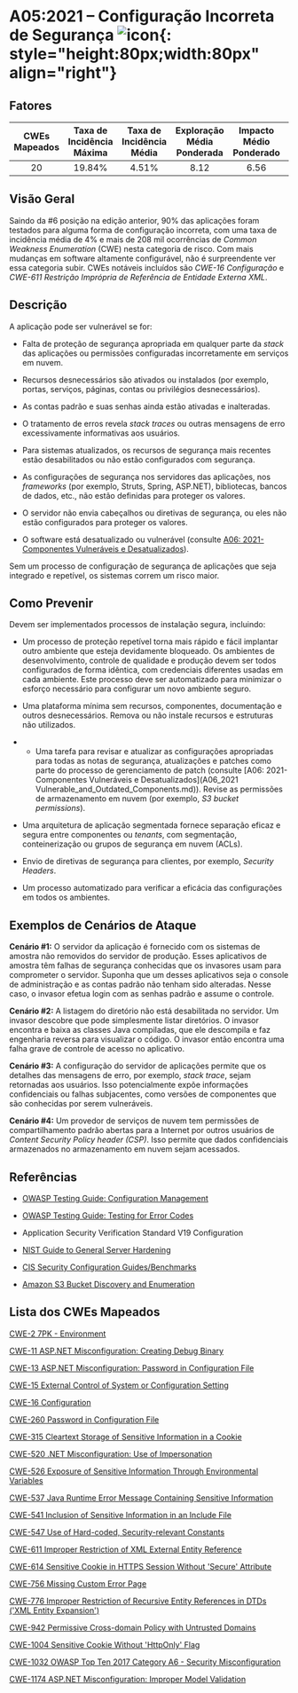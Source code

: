 # A05:2021 – Configuração Incorreta de Segurança    ![icon](assets/TOP_10_Icons_Final_Security_Misconfiguration.png){: style="height:80px;width:80px" align="right"}

## Fatores

| CWEs Mapeados | Taxa de Incidência Máxima | Taxa de Incidência Média | Exploração Média Ponderada | Impacto Médio Ponderado | Cobertura Máxima | Cobertura Média | Total de ocorrências | Total de CVEs |
|:-------------:|:-------------------------:|:------------------------:|:--------------------------:|:-----------------------:|:----------------:|:---------------:|:--------------------:|:-------------:|
| 20            | 19.84%                    | 4.51%                    | 8.12                       | 6.56                    | 89.58%           | 44.84%          | 208,387              | 789           |

## Visão Geral

Saindo da #6 posição na edição anterior, 90% das aplicações foram testados
para alguma forma de configuração incorreta, com uma taxa de incidência
média de 4% e mais de 208 mil ocorrências de _Common Weakness Enumeration_ (CWE)
nesta categoria de risco. Com mais mudanças em software altamente configurável,
não é surpreendente ver essa categoria subir. CWEs notáveis incluídos são
*CWE-16 Configuração* e *CWE-611 Restrição Imprópria de Referência de Entidade Externa XML*.

## Descrição 

A aplicação pode ser vulnerável se for:

- Falta de proteção de segurança apropriada em qualquer parte
    da _stack_ das aplicações ou permissões configuradas incorretamente
    em serviços em nuvem.

- Recursos desnecessários são ativados ou instalados (por exemplo,
    portas, serviços, páginas, contas ou privilégios desnecessários).

- As contas padrão e suas senhas ainda estão ativadas e inalteradas.

- O tratamento de erros revela _stack traces_ ou outras
    mensagens de erro excessivamente informativas aos usuários.

- Para sistemas atualizados, os recursos de segurança mais recentes
    estão desabilitados ou não estão configurados com segurança.

- As configurações de segurança nos servidores das aplicações, nos
    _frameworks_ (por exemplo, Struts, Spring, ASP.NET), bibliotecas,
    bancos de dados, etc., não estão definidas para proteger os valores.

- O servidor não envia cabeçalhos ou diretivas de segurança, ou eles
    não estão configurados para proteger os valores.

- O software está desatualizado ou vulnerável (consulte
  [A06: 2021-Componentes Vulneráveis e Desatualizados](A06_2021-Vulnerable_and_Outdated_Components.pt_BR.md)).

Sem um processo de configuração de segurança de aplicações que seja integrado e
repetível, os sistemas correm um risco maior.

## Como Prevenir

Devem ser implementados processos de instalação segura, incluindo:

- Um processo de proteção repetível torna mais rápido e fácil implantar
    outro ambiente que esteja devidamente bloqueado. Os ambientes de
    desenvolvimento, controle de qualidade e produção devem ser todos
    configurados de forma idêntica, com credenciais diferentes usadas
    em cada ambiente. Este processo deve ser automatizado para minimizar
    o esforço necessário para configurar um novo ambiente seguro.

- Uma plataforma mínima sem recursos, componentes, documentação e outros
    desnecessários. Remova ou não instale recursos e estruturas não utilizados.

- - Uma tarefa para revisar e atualizar as configurações apropriadas para todas
    as notas de segurança, atualizações e patches como parte do processo de
    gerenciamento de patch (consulte
    [A06: 2021-Componentes Vulneráveis e Desatualizados](A06_2021 Vulnerable_and_Outdated_Components.md)).
    Revise as permissões de armazenamento em nuvem (por exemplo, _S3 bucket permissions_).

- Uma arquitetura de aplicação segmentada fornece separação eficaz e
    segura entre componentes ou _tenants_, com segmentação,
    conteinerização ou grupos de segurança em nuvem (ACLs).

- Envio de diretivas de segurança para clientes, por exemplo, _Security Headers_.

- Um processo automatizado para verificar a eficácia das configurações
    em todos os ambientes.

## Exemplos de Cenários de Ataque

**Cenário #1:** O servidor da aplicação é fornecido com os sistemas de amostra
não removidos do servidor de produção. Esses aplicativos de amostra têm
falhas de segurança conhecidas que os invasores usam para comprometer o
servidor. Suponha que um desses aplicativos seja o console de administração
e as contas padrão não tenham sido alteradas. Nesse caso, o invasor
efetua login com as senhas padrão e assume o controle.

**Cenário #2:** A listagem do diretório não está desabilitada no servidor.
Um invasor descobre que pode simplesmente listar diretórios. O invasor
encontra e baixa as classes Java compiladas, que ele descompila e
faz engenharia reversa para visualizar o código. O invasor então
encontra uma falha grave de controle de acesso no aplicativo.

**Cenário #3:** A configuração do servidor de aplicações permite que os
detalhes das mensagens de erro, por exemplo, _stack trace_, sejam retornadas
aos usuários. Isso potencialmente expõe informações confidenciais ou falhas
subjacentes, como versões de componentes que são conhecidas por serem vulneráveis.

**Cenário #4:** Um provedor de serviços de nuvem tem permissões de
compartilhamento padrão abertas para a Internet por outros usuários de
_Content Security Policy header (CSP)_. Isso permite que dados confidenciais
armazenados no armazenamento em nuvem sejam acessados.

## Referências

-   [OWASP Testing Guide: Configuration
    Management](https://owasp.org/www-project-web-security-testing-guide/latest/4-Web_Application_Security_Testing/02-Configuration_and_Deployment_Management_Testing/README)

-   [OWASP Testing Guide: Testing for Error Codes](https://owasp.org/www-project-web-security-testing-guide/stable/4-Web_Application_Security_Testing/08-Testing_for_Error_Handling/01-Testing_For_Improper_Error_Handling)

-   Application Security Verification Standard V19 Configuration

-   [NIST Guide to General Server
    Hardening](https://csrc.nist.gov/publications/detail/sp/800-123/final)

-   [CIS Security Configuration
    Guides/Benchmarks](https://www.cisecurity.org/cis-benchmarks/)

-   [Amazon S3 Bucket Discovery and
    Enumeration](https://blog.websecurify.com/2017/10/aws-s3-bucket-discovery.html)

## Lista dos CWEs Mapeados

[CWE-2 7PK - Environment](https://cwe.mitre.org/data/definitions/2.html)

[CWE-11 ASP.NET Misconfiguration: Creating Debug Binary](https://cwe.mitre.org/data/definitions/11.html)

[CWE-13 ASP.NET Misconfiguration: Password in Configuration File](https://cwe.mitre.org/data/definitions/13.html)

[CWE-15 External Control of System or Configuration Setting](https://cwe.mitre.org/data/definitions/15.html)

[CWE-16 Configuration](https://cwe.mitre.org/data/definitions/16.html)

[CWE-260 Password in Configuration File](https://cwe.mitre.org/data/definitions/260.html)

[CWE-315 Cleartext Storage of Sensitive Information in a Cookie](https://cwe.mitre.org/data/definitions/315.html)

[CWE-520 .NET Misconfiguration: Use of Impersonation](https://cwe.mitre.org/data/definitions/520.html)

[CWE-526 Exposure of Sensitive Information Through Environmental Variables](https://cwe.mitre.org/data/definitions/526.html)

[CWE-537 Java Runtime Error Message Containing Sensitive Information](https://cwe.mitre.org/data/definitions/537.html)

[CWE-541 Inclusion of Sensitive Information in an Include File](https://cwe.mitre.org/data/definitions/541.html)

[CWE-547 Use of Hard-coded, Security-relevant Constants](https://cwe.mitre.org/data/definitions/547.html)

[CWE-611 Improper Restriction of XML External Entity Reference](https://cwe.mitre.org/data/definitions/611.html)

[CWE-614 Sensitive Cookie in HTTPS Session Without 'Secure' Attribute](https://cwe.mitre.org/data/definitions/614.html)

[CWE-756 Missing Custom Error Page](https://cwe.mitre.org/data/definitions/756.html)

[CWE-776 Improper Restriction of Recursive Entity References in DTDs ('XML Entity Expansion')](https://cwe.mitre.org/data/definitions/776.html)

[CWE-942 Permissive Cross-domain Policy with Untrusted Domains](https://cwe.mitre.org/data/definitions/942.html)

[CWE-1004 Sensitive Cookie Without 'HttpOnly' Flag](https://cwe.mitre.org/data/definitions/1004.html)

[CWE-1032 OWASP Top Ten 2017 Category A6 - Security Misconfiguration](https://cwe.mitre.org/data/definitions/1032.html)

[CWE-1174 ASP.NET Misconfiguration: Improper Model Validation](https://cwe.mitre.org/data/definitions/1174.html)

